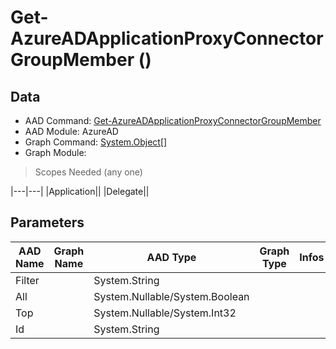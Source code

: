 # Get-AzureADApplicationProxyConnectorGroupMember ()

## Data

+ AAD Command: [Get-AzureADApplicationProxyConnectorGroupMember](https://docs.microsoft.com/en-us/powershell/module/AzureAD/Get-AzureADApplicationProxyConnectorGroupMember)
+ AAD Module: AzureAD
+ Graph Command: [System.Object[]](https://docs.microsoft.com/en-us/powershell/module//System.Object[])
+ Graph Module: 

> Scopes Needed (any one)

|---|---|
|Application||
|Delegate||

## Parameters

|AAD Name|Graph Name|AAD Type|Graph Type|Infos|
|---|---|---|---|---|
|Filter||System.String|||
|All||System.Nullable/System.Boolean|||
|Top||System.Nullable/System.Int32|||
|Id||System.String|||

